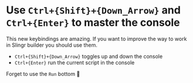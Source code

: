 # Use `Ctrl+{Shift}+{Down_Arrow}` and `Ctrl+{Enter}` to master the console

This new keybindings are amazing. If you want to improve the way to work
in Slingr builder you should use them.

- `Ctrl+{Shift}+{Down_Arrow}` toggles up and down the console
- `Ctrl+{Enter}` run the current script in the console

Forget to use the `Run` bottom 🤘
